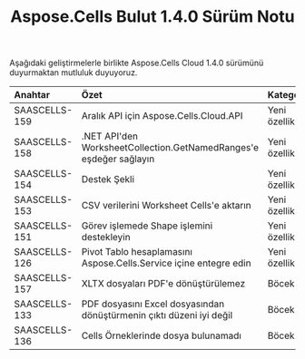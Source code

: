 ﻿---
title: Aspose.Cells Bulut 1.4.0 Sürüm Notu
second_title: Aspose.Cells Cloud Documen
type: docs
url: /tr/aspose-cells-cloud-1-4-0-release-notes/
aliases: [/aspose-cells-for-cloud-1-4-0-release-notes/]
description: Aspose.Cells Bulut, oluşturma, dönüştürme, birleştirme, bölme, korumalı, iç nesne işlemi vb. için Excel'i destekler
weight: 30
---
Aşağıdaki geliştirmelerle birlikte Aspose.Cells Cloud 1.4.0 sürümünü duyurmaktan mutluluk duyuyoruz.

|**Anahtar** |**Özet** |**Kategori** |
|:- |:- |:- |
|SAASCELLS-159 | Aralık API için Aspose.Cells.Cloud.API| Yeni özellik|
|SAASCELLS-158 | .NET API'den WorksheetCollection.GetNamedRanges'e eşdeğer sağlayın| Yeni özellik|
|SAASCELLS-154 | Destek Şekli|Yeni özellik|
|SAASCELLS-153 | CSV verilerini Worksheet Cells'e aktarın| Yeni özellik|
|SAASCELLS-151 | Görev işlemede Shape işlemini destekleyin| Yeni özellik|
|SAASCELLS-126 | Pivot Tablo hesaplamasını Aspose.Cells.Service içine entegre edin| Yeni özellik|
|SAASCELLS-157 | XLTX dosyaları PDF'e dönüştürülemez| Böcek|
|SAASCELLS-133 | PDF dosyasını Excel dosyasından dönüştürmenin çıktı düzeni iyi değil| Böcek|
|SAASCELLS-136 | Cells Örneklerinde dosya bulunamadı| Böcek|

